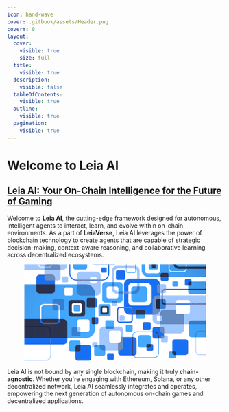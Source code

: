 ```yaml
---
icon: hand-wave
cover: .gitbook/assets/Header.png
coverY: 0
layout:
  cover:
    visible: true
    size: full
  title:
    visible: true
  description:
    visible: false
  tableOfContents:
    visible: true
  outline:
    visible: true
  pagination:
    visible: true
---
```


# Welcome to Leia AI

## [Leia AI: Your On-Chain Intelligence for the Future of Gaming](./)

Welcome to **Leia AI**, the cutting-edge framework designed for autonomous, intelligent agents to interact, learn, and evolve within on-chain environments. As a part of **LeiaVerse**, Leia AI leverages the power of blockchain technology to create agents that are capable of strategic decision-making, context-aware reasoning, and collaborative learning across decentralized ecosystems.

<figure><img src=".gitbook/assets/Abstraction - 9 (1).png" alt=""><figcaption></figcaption></figure>

Leia AI is not bound by any single blockchain, making it truly **chain-agnostic**. Whether you're engaging with Ethereum, Solana, or any other decentralized network, Leia AI seamlessly integrates and operates, empowering the next generation of autonomous on-chain games and decentralized applications.
